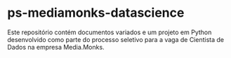 # ps-mediamonks-datascience
Este repositório contém documentos variados e um projeto em Python desenvolvido como parte do processo seletivo para a vaga de Cientista de Dados na empresa Media.Monks.
